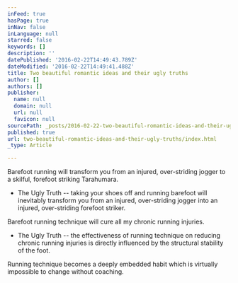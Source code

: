 ```yaml
---
inFeed: true
hasPage: true
inNav: false
inLanguage: null
starred: false
keywords: []
description: ''
datePublished: '2016-02-22T14:49:43.789Z'
dateModified: '2016-02-22T14:49:41.488Z'
title: Two beautiful romantic ideas and their ugly truths
author: []
authors: []
publisher:
  name: null
  domain: null
  url: null
  favicon: null
sourcePath: _posts/2016-02-22-two-beautiful-romantic-ideas-and-their-ugly-truths.md
published: true
url: two-beautiful-romantic-ideas-and-their-ugly-truths/index.html
_type: Article

---
```

Barefoot running will transform you from an injured, over-striding jogger to a skilful, forefoot striking Tarahumara.

* The Ugly Truth -- taking your shoes off and running barefoot will inevitably transform you from an injured, over-striding jogger into an injured, over-striding forefoot striker.

Barefoot running technique will cure all my chronic running injuries.

* The Ugly Truth -- the effectiveness of running technique on reducing chronic running injuries is directly influenced by the structural stability of the foot.

Running technique becomes a deeply embedded habit which is virtually impossible to change without coaching.
